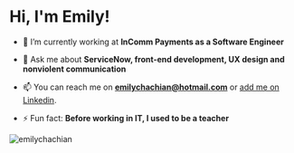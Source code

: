<h1>Hi, I'm Emily!</h1>

- 🔭 I’m currently working at **InComm Payments as a Software Engineer**

- 💬 Ask me about **ServiceNow, front-end development, UX design and nonviolent communication**

- 📫 You can reach me on **emilychachian@hotmail.com** or <a href="https://linkedin.com/in/emilychachian">add me on Linkedin</a>. 

- ⚡ Fun fact: **Before working in IT, I used to be a teacher**

<p><img align="center" src="https://github-readme-stats.vercel.app/api/top-langs?username=emilychachian&show_icons=true&locale=en&layout=compact" alt="emilychachian" /></p>
